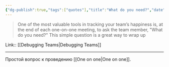 ```yaml
---
{"dg-publish":true,"tags":["quotes"],"title":"What do you need?","date":"2022-08-30T08:26:29+03:00","modified_at":"2022-09-12T20:46:04+03:00","permalink":"/quotes/202208300826/","dgHomeLink":false,"dgPassFrontmatter":true}
---
```



> One of the most valuable tools in tracking your team’s happiness is, at the end of each one-on-one meeting, to ask the team member, "What do you need?" This simple question is a great way to wrap up

Link:: [[Debugging Teams|Debugging Teams]]

---

Простой вопрос к проведению [[One on one|One on one]].
